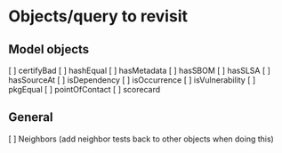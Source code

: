 # Objects/query to revisit

## Model objects

[ ] certifyBad
[ ] hashEqual
[ ] hasMetadata
[ ] hasSBOM
[ ] hasSLSA
[ ] hasSourceAt
[ ] isDependency
[ ] isOccurrence
[ ] isVulnerability
[ ] pkgEqual
[ ] pointOfContact
[ ] scorecard 

## General

[ ] Neighbors (add neighbor tests back to other objects when doing this)
